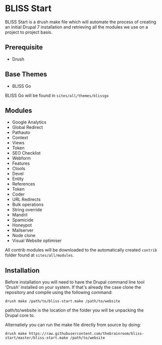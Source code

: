 BLISS Start
====================

BLISS Start is a drush make file which will automate the process of creating an initial Drupal 7 installation and retrieving all the modules we use on a project to project basis.

Prerequisite
------------

* Drush


Base Themes
------------

* BLISS Go

BLISS Go will be found in `sites/all/themes/blissgo`

Modules
--------

* Google Analytics
* Global Redirect
* Pathauto
* Context
* Views
* Token
* SEO Checklist
* Webform
* Features
* Ctools
* Devel
* Entity
* References
* Token
* Coder
* URL Redirects
* Bulk operations
* String override
* Mandril
* Spamicide
* Honeypot
* Mailserver
* Node clone
* Visual Website optimiser

All contrib modules will be downloaded to the automatically created `contrib` folder found at `sites/all/modules`.



Installation
------------

Before installation you will need to have the Drupal command line tool 'Drush' installed on your system. If that's already the case clone the repository and compile using the following command:

`drush make /path/to/bliss-start.make /path/to/website`

path/to/website is the location of the folder you will be unpacking the Drupal core to.

Alternatiely you can run the make file directly from source by doing:

`drush make https://raw.githubusercontent.com/thebrainroom/bliss-start/master/bliss-start.make /path/to/website`